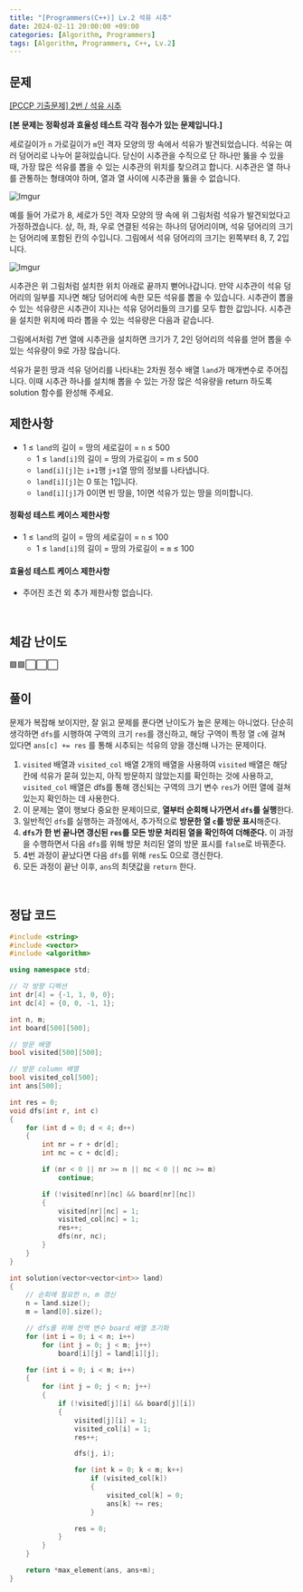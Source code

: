 ```yaml
---
title: "[Programmers(C++)] Lv.2 석유 시추"
date: 2024-02-11 20:00:00 +09:00
categories: [Algorithm, Programmers]
tags: [Algorithm, Programmers, C++, Lv.2]
---
```

## **문제**
[[PCCP 기출문제] 2번 / 석유 시추](https://school.programmers.co.kr/learn/courses/30/lessons/250136)

**[본 문제는 정확성과 효율성 테스트 각각 점수가 있는 문제입니다.]**

세로길이가 `n` 가로길이가 `m`인 격자 모양의 땅 속에서 석유가 발견되었습니다. 석유는 여러 덩어리로 나누어 묻혀있습니다. 당신이 시추관을 수직으로 단 하나만 뚫을 수 있을 때, 가장 많은 석유를 뽑을 수 있는 시추관의 위치를 찾으려고 합니다. 시추관은 열 하나를 관통하는 형태여야 하며, 열과 열 사이에 시추관을 뚫을 수 없습니다.

![Imgur](https://i.imgur.com/yw4BSn0.png)

예를 들어 가로가 8, 세로가 5인 격자 모양의 땅 속에 위 그림처럼 석유가 발견되었다고 가정하겠습니다. 상, 하, 좌, 우로 연결된 석유는 하나의 덩어리이며, 석유 덩어리의 크기는 덩어리에 포함된 칸의 수입니다. 그림에서 석유 덩어리의 크기는 왼쪽부터 8, 7, 2입니다.

![Imgur](https://i.imgur.com/BauRVdL.png)

시추관은 위 그림처럼 설치한 위치 아래로 끝까지 뻗어나갑니다. 만약 시추관이 석유 덩어리의 일부를 지나면 해당 덩어리에 속한 모든 석유를 뽑을 수 있습니다. 시추관이 뽑을 수 있는 석유량은 시추관이 지나는 석유 덩어리들의 크기를 모두 합한 값입니다. 시추관을 설치한 위치에 따라 뽑을 수 있는 석유량은 다음과 같습니다.

그림에서처럼 7번 열에 시추관을 설치하면 크기가 7, 2인 덩어리의 석유를 얻어 뽑을 수 있는 석유량이 9로 가장 많습니다.

석유가 묻힌 땅과 석유 덩어리를 나타내는 2차원 정수 배열 `land`가 매개변수로 주어집니다. 이때 시추관 하나를 설치해 뽑을 수 있는 가장 많은 석유량을 return 하도록 solution 함수를 완성해 주세요.
<br>

## **제한사항**
- 1 ≤ `land`의 길이 = 땅의 세로길이 = `n` ≤ 500
    - 1 ≤ `land[i]`의 길이 = 땅의 가로길이 = m ≤ 500
    - `land[i][j]`는 `i+1`행 `j+1`열 땅의 정보를 나타냅니다.
    - `land[i][j]`는 0 또는 1입니다.
    - `land[i][j]`가 0이면 빈 땅을, 1이면 석유가 있는 땅을 의미합니다.

#### **정확성 테스트 케이스 제한사항**
- 1 ≤ `land`의 길이 = 땅의 세로길이 = `n` ≤ 100
    - 1 ≤ `land[i]`의 길이 = 땅의 가로길이 = `m` ≤ 100

#### **효율성 테스트 케이스 제한사항**
- 주어진 조건 외 추가 제한사항 없습니다.
<br>

## **체감 난이도**
🟩🟩⬜⬜⬜
<br>

## **풀이**
문제가 복잡해 보이지만, 잘 읽고 문제를 푼다면 난이도가 높은 문제는 아니었다. 단순히 생각하면 `dfs`를 시행하여 구역의 크기 `res`를 갱신하고, 해당 구역이 특정 열 `c`에 걸쳐 있다면 `ans[c] += res` 를 통해 시추되는 석유의 양을 갱신해 나가는 문제이다.

1. `visited` 배열과 `visited_col` 배열 2개의 배열을 사용하여 `visited` 배열은 해당 칸에 석유가 묻혀 있는지, 아직 방문하지 않았는지를 확인하는 것에 사용하고, `visited_col` 배열은 dfs를 통해 갱신되는 구역의 크기 변수 `res`가 어떤 열에 걸쳐 있는지 확인하는 데 사용한다.
2. 이 문제는 열이 행보다 중요한 문제이므로, **열부터 순회해 나가면서 `dfs`를 실행**한다.
3. 일반적인 `dfs`를 실행하는 과정에서, 추가적으로 **방문한 열 `c`를 방문 표시**해준다.
4. **`dfs`가 한 번 끝나면 갱신된 `res`를 모든 방문 처리된 열을 확인하여 더해준다.** 이 과정을 수행하면서 다음 `dfs`를 위해 방문 처리된 열의 방문 표시를 `false`로 바꿔준다.
5. 4번 과정이 끝났다면 다음 `dfs`를 위해 `res`도 0으로 갱신한다.
6. 모든 과정이 끝난 이후, `ans`의 최댓값을 `return` 한다.
<br>

## **정답 코드**
```c++
#include <string>
#include <vector>
#include <algorithm>

using namespace std;

// 각 방향 디렉션
int dr[4] = {-1, 1, 0, 0};
int dc[4] = {0, 0, -1, 1};

int n, m;
int board[500][500];

// 방문 배열
bool visited[500][500];

// 방문 column 배열
bool visited_col[500];
int ans[500];

int res = 0;
void dfs(int r, int c)
{
    for (int d = 0; d < 4; d++)
    {
        int nr = r + dr[d];
        int nc = c + dc[d];

        if (nr < 0 || nr >= n || nc < 0 || nc >= m)
            continue;

        if (!visited[nr][nc] && board[nr][nc])
        {
            visited[nr][nc] = 1;
            visited_col[nc] = 1;
            res++;
            dfs(nr, nc);
        }
    }
}

int solution(vector<vector<int>> land)
{    
    // 순회에 필요한 n, m 갱신
    n = land.size();
    m = land[0].size();

    // dfs를 위해 전역 변수 board 배열 초기화
    for (int i = 0; i < n; i++)
        for (int j = 0; j < m; j++)
            board[i][j] = land[i][j];

    for (int i = 0; i < m; i++)
    {
        for (int j = 0; j < n; j++)
        {
            if (!visited[j][i] && board[j][i])
            {
                visited[j][i] = 1;
                visited_col[i] = 1;
                res++;

                dfs(j, i);

                for (int k = 0; k < m; k++)
                    if (visited_col[k])
                    {
                        visited_col[k] = 0;
                        ans[k] += res;
                    }

                res = 0;
            }
        }
    }

    return *max_element(ans, ans+m);
}
```